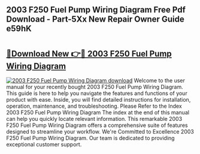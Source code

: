## 2003 F250 Fuel Pump Wiring Diagram Free Pdf Download - Part-5Xx New Repair Owner Guide e59hK

# <h2><a href="http://dfjn4xs.blite.top/?on=2003+F250+Fuel+Pump+Wiring+Diagram">🔗Download New 👉🔴 2003 F250 Fuel Pump Wiring Diagram</a></h2>

[![2003 F250 Fuel Pump Wiring Diagram download](https://i.imgur.com/lujVjoI.png)](http://dfjn4xs.blite.top/?on=2003+F250+Fuel+Pump+Wiring+Diagram)
Welcome to the user manual for your recently bought 2003 F250 Fuel Pump Wiring Diagram. This guide is here to help you navigate the features and functions of your product with ease. Inside, you will find detailed instructions for installation, operation, maintenance, and troubleshooting. Please Refer to the Index 2003 F250 Fuel Pump Wiring Diagram The index at the end of this manual can help you quickly locate relevant information. This remarkable 2003 F250 Fuel Pump Wiring Diagram offers a comprehensive suite of features designed to streamline your workflow. We're Committed to Excellence 2003 F250 Fuel Pump Wiring Diagram. Our team is dedicated to providing exceptional customer support.
